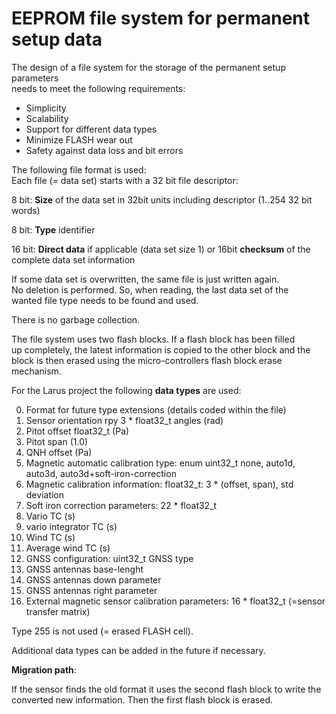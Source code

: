 # EEPROM file system for permanent setup data

The design of a file system for the storage of the permanent setup parameters  
needs to meet the following requirements:

  * Simplicity
  * Scalability
  * Support for different data types
  * Minimize FLASH wear out 
  * Safety against data loss and bit errors

The following file format is used:  
Each file (= data set) starts with a 32 bit file descriptor:  

8 bit: **Size** of the data set in 32bit units including descriptor (1..254 32 bit words)

8 bit: **Type** identifier 

16 bit: **Direct data** if applicable (data set size 1)
       or 16bit **checksum** of the complete data set information

If some data set is overwritten, the same file is just written again.  
No deletion is performed. So, when reading, the last data set of the   
wanted file type needs to be found and used.

There is no garbage collection. 

The file system uses two flash blocks. If a flash block has been filled  
up completely, the latest information is copied to the other block and the  
block is then erased using the micro-controllers flash block erase mechanism. 

For the Larus project the following **data types** are used:  

 0. Format for future type extensions (details coded within the file)
 1. Sensor orientation rpy 3 * float32_t angles (rad)
 2. Pitot offset float32_t (Pa)
 3. Pitot span (1.0)
 4. QNH offset (Pa)
 5. Magnetic automatic calibration type: enum uint32_t none, auto1d, auto3d, auto3d+soft-iron-correction
 6. Magnetic calibration information:  float32_t: 3 * (offset, span), std deviation
 7. Soft iron correction parameters: 22 * float32_t
 8. Vario TC (s)
 9. vario integrator TC (s)
 10. Wind TC (s)
 11. Average wind TC (s)
 12. GNSS configuration: uint32_t GNSS type
 13. GNSS antennas base-lenght
 14. GNSS antennas down parameter
 15. GNSS antennas right parameter
 16. External magnetic sensor calibration parameters: 16 * float32_t (=sensor transfer matrix)

Type 255 is not used (= erased FLASH cell).

Additional data types can be added in the future if necessary.

**Migration path**: 

If the sensor finds the old format it uses the second flash block to write the converted new information.
Then the first flash block is erased.

